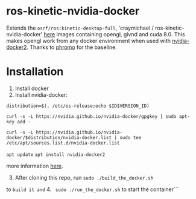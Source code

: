 # ros-kinetic-nvidia-docker
Extends the `osrf/ros:kinetic-desktop-full`, 'craymichael /
ros-kinetic-nvidia-docker' [here](https://github.com/craymichael/ros-kinetic-nvidia-docker) images containing opengl, glvnd and cuda 8.0. This makes opengl work from any docker environment when used with
[nvidia-docker2](https://github.com/NVIDIA/nvidia-docker). Thanks to
[phromo](https://github.com/phromo/ros-indigo-desktop-full-nvidia) for the
baseline. 


# Installation
1. Install docker
2. Install nvidia-docker:

 ```distribution=$(. /etc/os-release;echo $ID$VERSION_ID)```

 ```curl -s -L https://nvidia.github.io/nvidia-docker/gpgkey | sudo apt-key add -```
 
 ```curl -s -L https://nvidia.github.io/nvidia-docker/$distribution/nvidia-docker.list | sudo tee /etc/apt/sources.list.d/nvidia-docker.list``` 
 
 ```apt update```
 ```apt install nvidia-docker2```

more information [here](https://github.com/NVIDIA/nvidia-docker).

3. After cloning this repo, run
```sudo ./build_the_docker.sh``` 

to 
```build it and```
4. ``` sudo ./run_the_docker.sh```
to start the container```

